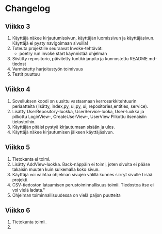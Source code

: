 # Changelog

## Viikko 3

1. Käyttäjä näkee kirjautumissivun, käyttäjän luomissivun ja käyttäjäsivun. Käyttäjä ei pysty navigoimaan sivuilla!
2. Toteuta projektille seuraavat Invoke-tehtävät:
	- poetry run invoke start käynnistää ohjelman
3. Siistitty repositorio, päivitetty tuntikirjanpito ja kunnostettu README.md-tiedost
4. Varmistetty harjoitustyön toimivuus
5. Testit puuttuu

## Viikko 4


1. Sovelluksen koodi on uusittu vastaamaan kerrosarkkitehtuurin periaatteita (lisätty, index,py, ui,py, ui, repositories,entities, service).
2. Lisätty UserRepository-luokka, UserService-luoka, User-luokka ja pilkottu LoginView-, CreateUserView-, UserView Pilkottu itsenäisiin tietostoihin.
3.  Käyttäjän pitäisi pystyä kirjautumaan sisään ja ulos.
4. Käyttäjä näkee kirjautumisen jälkeen käyttäjäsivun.

## Viikko 5


1. Tietokanta ei toimi.
2. Lisätty AddView-luokka. Back-näppäin ei toimi, joten sivulta ei pääse takaisin muuten kuin sulkemalla koko sivun.
3. Käyttäjä voi vaihtaa ohjelman sivujen välillä kunnes siirryt sivulle Lisää projekti.
4. CSV-tiedoston lataamisen perustoiminnallisuus toimii. Tiedostoa itse ei voi vielä ladata."
5. Ohjelman toiminnallisuudessa on vielä paljon puutteita

## Viikko 6
1. Tietokanta toimii.
2.


